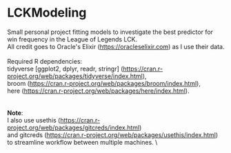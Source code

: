 # LCKModeling
Small personal project fitting models to investigate the best predictor for win frequency in the League of Legends LCK. 
\
All credit goes to Oracle's Elixir (https://oracleselixir.com) as I use their data.
\
\
Required R dependencies: 
\
tidyverse [ggplot2, dplyr, readr, stringr] (https://cran.r-project.org/web/packages/tidyverse/index.html), 
\
broom (https://cran.r-project.org/web/packages/broom/index.html), 
\
here (https://cran.r-project.org/web/packages/here/index.html).
\
\
\
**Note**:
\
I also use usethis (https://cran.r-project.org/web/packages/gitcreds/index.html)
\
and gitcreds (https://cran.r-project.org/web/packages/usethis/index.html) to streamline workflow between multiple machines.
\
